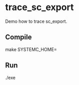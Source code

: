# trace_sc_export
Demo how to trace sc_export. 

## Compile
make SYSTEMC_HOME=<where systemc is installed>

## Run
./exe
